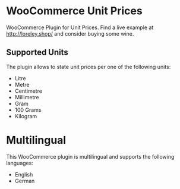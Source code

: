 # WooCommerce Unit Prices
WooCommerce Plugin for Unit Prices. Find a live example at http://loreley.shop/ and consider buying some wine. 

## Supported Units
The plugin allows to state unit prices per one of the following units: 
- Litre
- Metre
- Centimetre
- Millimetre
- Gram
- 100 Grams
- Kilogram

# Multilingual
This WooCommerce plugin is multilingual and supports the following languages:
- English 
- German 
